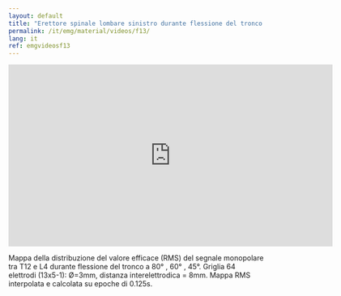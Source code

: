 ```yaml
---
layout: default
title: "Erettore spinale lombare sinistro durante flessione del tronco."
permalink: /it/emg/material/videos/f13/
lang: it
ref: emgvideosf13
---
```


<iframe width="640" height="360" src="https://www.youtube.com/embed/qqkTV8zDKNQ?rel=0&amp;showinfo=0" frameborder="0" gesture="media" allow="encrypted-media" allowfullscreen></iframe>

Mappa della distribuzione del valore efficace (RMS) del segnale monopolare tra T12 e L4 durante flessione del tronco a 80° , 60° , 45°. Griglia 64 elettrodi (13x5-1): Ø=3mm, distanza interelettrodica = 8mm. Mappa RMS interpolata e calcolata su epoche di 0.125s.